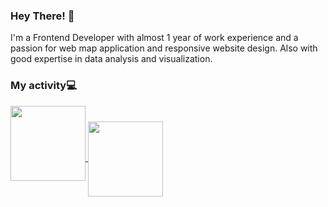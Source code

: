 ### Hey There! 👋

I'm a Frontend Developer with almost 1 year of work experience and a passion for web map application and responsive website design. Also with good expertise in data analysis and visualization. 

### My activity:computer:

<div>
  <a href="https://github-readme-stats.vercel.app/api/top-langs/?username=jtuvaleva&exclude_repo=DataGym,spatial-course-binder,Spatial_course&layout=compact&hide=jupyter%20notebook">
    <img align="center" height="120" style="margin-bottom: 50px" src="https://github-readme-stats.vercel.app/api/top-langs/?username=jtuvaleva&exclude_repo=DataGym,spatial-course-binder,Spatial_course&layout=compact&hide=jupyter%20notebook"/>
  </a>
  
  <a href="https://github-readme-stats.vercel.app/api?username=jtuvaleva&show_icons=true&hide=issues">
  <img align="center" height="120" src="https://github-readme-stats.vercel.app/api?username=jtuvaleva&show_icons=true&hide=issues"/>
  </a>
</div>

<!--
**jtuvaleva/jtuvaleva** is a ✨ _special_ ✨ repository because its `README.md` (this file) appears on your GitHub profile.

Here are some ideas to get you started:

- 🔭 I’m currently working on ...
- 🌱 I’m currently learning ...
- 👯 I’m looking to collaborate on ...
- 🤔 I’m looking for help with ...
- 💬 Ask me about ...
- 📫 How to reach me: ...
- 😄 Pronouns: ...
- ⚡ Fun fact: ...
-->
